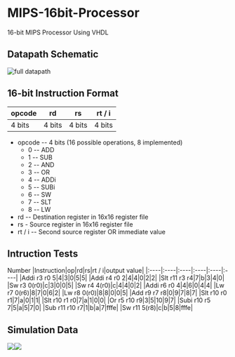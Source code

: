# MIPS-16bit-Processor
16-bit MIPS Processor Using VHDL


## Datapath Schematic
![full datapath](https://user-images.githubusercontent.com/74878922/218163874-4b7e99d9-e874-45b5-a2a0-1b02af4a7e1a.jpg)

## 16-bit Instruction Format
| opcode | rd     | rs     | rt / i     
|--------|--------|--------|--------|
| 4 bits | 4 bits | 4 bits | 4 bits |
- opcode -- 4 bits (16 possible operations, 8 implemented)
   - 0 -- ADD
   - 1 -- SUB 
   - 2 -- AND
   - 3 -- OR
   - 4 -- ADDi
   - 5 -- SUBi
   - 6 -- SW
   - 7 -- SLT
   - 8 -- LW 
- rd -- Destination register in 16x16 register file
- rs - Source register in 16x16 register file
- rt / i -- Second source register OR immediate value

## Intruction Tests
Number
|Instruction|op|rd|rs|rt / i|output value|
|:----|:----|:----|:----|:----|:----|
|Addi r3 r0 5|4|3|0|5|5|
|Addi r4 r0 2|4|4|0|2|2|
|Slt r11 r3 r4|7|b|3|4|0|
|Sw r3 0(r0)|c|3|0|0|5|
|Sw r4 4(r0)|c|4|4|0|2|
|Addi r6 r0 4|4|6|0|4|4|
|Lw r7 0(r6)|8|7|0|6|2|
|Lw r8 0(r0)|8|8|0|0|5|
|Add r9 r7 r8|0|9|7|8|7|
|Slt r10 r0 r1|7|a|0|1|1|
|Slt r10 r1 r0|7|a|1|0|0|
|Or r5 r10 r9|3|5|10|9|7|
|Subi r10 r5 7|5|a|5|7|0|
|Sub r11 r10 r7|1|b|a|7|fffe|
|Sw r11 5(r8)|c|b|5|8|fffe|


## Simulation Data
![](https://lh3.googleusercontent.com/q9r_GU3_vELe9OhE2AeOe6Lb0dThx2pqFlfxfluP1ADDsWCHHD3gCvCwvNbZcOf7xbq73B9UFxggz4XYjTEEzkvhareuRpay4avqfnLorubPOCGC1O3qXgwcctHZiXf-5peDWUlLE_H2URufbUxwyA)![](https://lh4.googleusercontent.com/U3V-S_tzdWXNugEtpki3ZM4WYJ_lq_dw1JB4FgmfDjnylLfaaXjkB4MxFLneO_XUIgF4wPtGupKr9eFWum4RRV2cTN-rfys1kjqxukpSADkSLupWDAFgmIF5P2VvBj_JWXX9YlBZNLzorCbS_WvxTw)
